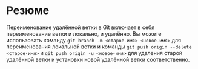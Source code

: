 # Резюме

Переименование удалённой ветки в Git включает в себя переименование ветки и локально, и удалённо. Вы можете использовать команду `git branch -m <старое-имя> <новое-имя>` для переименования локальной ветки и команды `git push origin --delete <старое-имя>` и `git push origin -u <новое-имя>` для удаления старой удалённой ветки и установки новой удалённой ветки соответственно.
